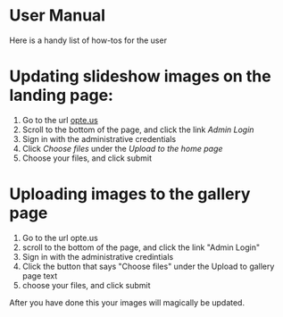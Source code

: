 # User Manual

Here is a handy list of how-tos for the user

 # Updating slideshow images on the landing page:
  1. Go to the url [opte.us](http://opte.us)
  2. Scroll to the bottom of the page, and click the link _Admin Login_
  3. Sign in with the administrative credentials
  4. Click _Choose files_ under the _Upload to the home page_
  5. Choose your files, and click submit

# Uploading images to the gallery page
  1. Go to the url opte.us
  2. scroll to the bottom of the page, and click the link "Admin Login"
  3. Sign in with the administrative credintials
  4. Click the button that says "Choose files" under the Upload to gallery page text	
  5. choose your files, and click submit
	
After you have done this your images will magically be updated.
